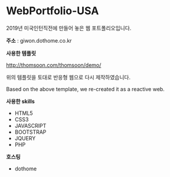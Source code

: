 # WebPortfolio-USA
 2019년 미국인턴직전에 만들어 놓은 웹 포트폴리오입니다.

**주소** : giwon.dothome.co.kr

**사용한 템플릿**

http://thomsoon.com/thomsoon/demo/

위의 템플릿을 토대로 반응형 웹으로 다시 제작하였습니다.

Based on the above template, we re-created it as a reactive web.

**사용한 skills**
- HTML5
- CSS3
- JAVASCRIPT
- BOOTSTRAP
- JQUERY
- PHP

**호스팅**
- dothome
